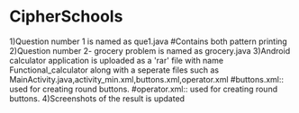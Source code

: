 # CipherSchools
1)Question number 1 is named as que1.java 
#Contains both pattern printing
2)Question number 2- grocery problem is named as grocery.java
3)Android calculator application is uploaded as a 'rar' file with name Functional_calculator along with a seperate files such as MainActivity.java,activity_min.xml,buttons.xml,operator.xml
#buttons.xml:: used for creating round buttons.
#operator.xml:: used for creating round buttons.
4)Screenshots of the result is updated
